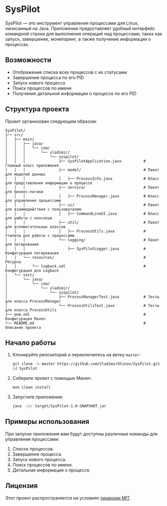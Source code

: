 
# SysPilot

SysPilot — это инструмент управления процессами для Linux, написанный на Java. Приложение предоставляет удобный интерфейс командной строки для выполнения операций над процессами, таких как запуск, завершение, мониторинг, а также получение информации о процессах.

## Возможности

- Отображение списка всех процессов с их статусами
- Завершение процесса по его PID
- Запуск нового процесса
- Поиск процессов по имени
- Получение детальной информации о процессе по его PID

## Структура проекта

Проект организован следующим образом:

```
SysPilot/
├── src/
│   ├── main/
│   │   ├── java/
│   │   │   └── com/
│   │   │       └── vladimir/
│   │   │           └── syspilot/
│   │   │               ├── SysPilotApplication.java          # Главный класс приложения
│   │   │               ├── model/                            # Пакет для моделей данных
│   │   │               │   ├── ProcessInfo.java              # Класс для представления информации о процессе
│   │   │               ├── service/                          # Пакет для бизнес-логики
│   │   │               │   ├── ProcessManager.java           # Класс для управления процессами
│   │   │               ├── ui/                               # Пакет для взаимодействия с пользователем
│   │   │               │   ├── CommandLineUI.java            # Класс для работы с консолью
│   │   │               ├── util/                             # Пакет для вспомогательных классов
│   │   │               │   ├── ProcessUtils.java             # Утилиты для работы с процессами
│   │   │               └── logging/                          # Пакет для логирования
│   │   │                   ├── SysPilotLogger.java           # Конфигурация логирования
│   │   └── resources/                                        # Ресурсы
│   │       └── logback.xml                                   # Конфигурация для Logback
│   └── test/
│       └── java/
│           └── com/
│               └── vladimir/
│                   └── syspilot/
│                       ├── ProcessManagerTest.java           # Тесты для класса ProcessManager
│                       └── ProcessUtilsTest.java             # Тесты для класса ProcessUtils
├── pom.xml                                                   # Конфигурация Maven
└── README.md                                                 # Описание проекта
```

## Начало работы

1. Клонируйте репозиторий и переключитесь на ветку `master`:
   ```bash
   git clone -b master https://github.com/VladimirOtinov/SysPilot.git
   cd SysPilot
   ```

2. Соберите проект с помощью Maven:
   ```bash
   mvn clean install
   ```

3. Запустите приложение:
   ```bash
   java -jar target/SysPilot-1.0-SNAPSHOT.jar
   ```

## Примеры использования

При запуске приложения вам будут доступны различные команды для управления процессами:
1. Список процессов.
2. Завершение процесса.
3. Запуск нового процесса.
4. Поиск процессов по имени.
5. Детальная информация о процессе.

## Лицензия

Этот проект распространяется на условиях [лицензии MIT](./LICENSE).
